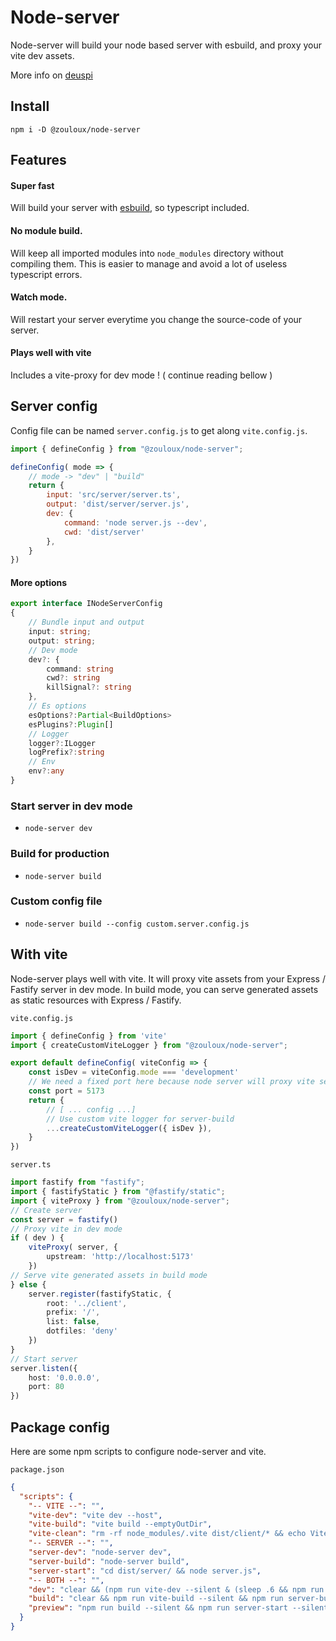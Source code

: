 # Node-server

Node-server will build your node based server with esbuild, and proxy your vite dev assets.

More info on [deuspi](https://github.com/zouloux/deuspi)

## Install

`npm i -D @zouloux/node-server`

## Features

#### Super fast
Will build your server with [esbuild](https://esbuild.github.io/), so typescript included.

#### No module build.
Will keep all imported modules into `node_modules` directory without compiling them.
This is easier to manage and avoid a lot of useless typescript errors.

#### Watch mode.
Will restart your server everytime you change the source-code of your server.

#### Plays well with vite
Includes a vite-proxy for dev mode ! ( continue reading bellow )

## Server config

Config file can be named `server.config.js` to get along `vite.config.js`.

```javascript
import { defineConfig } from "@zouloux/node-server";

defineConfig( mode => {
	// mode -> "dev" | "build" 
	return {
		input: 'src/server/server.ts',
		output: 'dist/server/server.js',
		dev: {
			command: 'node server.js --dev',
			cwd: 'dist/server'
		},
	}
})
```

#### More options
```typescript
export interface INodeServerConfig
{
	// Bundle input and output
	input: string;
	output: string;
	// Dev mode
	dev?: {
		command: string
		cwd?: string
		killSignal?: string
	},
	// Es options
	esOptions?:Partial<BuildOptions>
	esPlugins?:Plugin[]
	// Logger
	logger?:ILogger
	logPrefix?:string
	// Env
	env?:any
}
```

### Start server in dev mode
- `node-server dev`

### Build for production
- `node-server build`

### Custom config file
- `node-server build --config custom.server.config.js`

## With vite

Node-server plays well with vite.
It will proxy vite assets from your Express / Fastify server in dev mode.
In build mode, you can serve generated assets as static resources with Express / Fastify.

`vite.config.js`

```javascript
import { defineConfig } from 'vite'
import { createCustomViteLogger } from "@zouloux/node-server";

export default defineConfig( viteConfig => {
	const isDev = viteConfig.mode === 'development'
	// We need a fixed port here because node server will proxy vite server
	const port = 5173
	return {
		// [ ... config ...]
		// Use custom vite logger for server-build
		...createCustomViteLogger({ isDev }),
	}
})
```

`server.ts`

```typescript
import fastify from "fastify";
import { fastifyStatic } from "@fastify/static";
import { viteProxy } from "@zouloux/node-server";
// Create server
const server = fastify()
// Proxy vite in dev mode
if ( dev ) {
	viteProxy( server, {
		upstream: 'http://localhost:5173'
	})
// Serve vite generated assets in build mode
} else {
	server.register(fastifyStatic, {
		root: '../client',
		prefix: '/',
		list: false,
		dotfiles: 'deny'
	})
}
// Start server
server.listen({
	host: '0.0.0.0',
	port: 80
})
```

## Package config

Here are some npm scripts to configure node-server and vite.

`package.json`

```json
{
  "scripts": {
    "-- VITE --": "",
    "vite-dev": "vite dev --host",
    "vite-build": "vite build --emptyOutDir",
    "vite-clean": "rm -rf node_modules/.vite dist/client/* && echo Vite cache cleaned",
    "-- SERVER --": "",
    "server-dev": "node-server dev",
    "server-build": "node-server build",
    "server-start": "cd dist/server/ && node server.js",
    "-- BOTH --": "",
    "dev": "clear && (npm run vite-dev --silent & (sleep .6 && npm run server-dev --silent) & wait)",
    "build": "clear && npm run vite-build --silent && npm run server-build --silent",
    "preview": "npm run build --silent && npm run server-start --silent"
  }
}
```